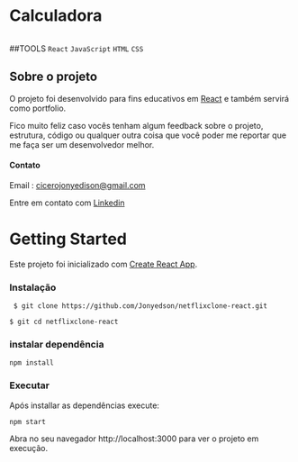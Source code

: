 # Calculadora

<p align="center">
  <img  src=""
</p>

  ##TOOLS
  `React` `JavaScript` `HTML` `CSS`
  
  ## Sobre o projeto
  O projeto foi desenvolvido para fins educativos em [React](https://pt-br.reactjs.org/) e também servirá como portfolio.
  
  
  Fico muito feliz caso vocês tenham algum feedback sobre o projeto, estrutura, código ou qualquer outra coisa que você poder me reportar que me faça ser um desenvolvedor melhor.
  
  #### Contato
  
  Email : cicerojonyedison@gmail.com
  
  Entre em contato com [Linkedin](https://www.linkedin.com/in/cicero-jonyedson-896088160/)
  # Getting Started
  
  Este projeto foi inicializado com [Create React App](https://github.com/facebook/create-react-app).
  
  ### Instalação 
  
  ` 
  $ git clone https://github.com/Jonyedson/netflixclone-react.git 
  `
  
  `
  $ git cd netflixclone-react
  `
  
  ### instalar dependência
  
  `
  npm install
  `
 
  ### Executar
  
  Após installar as dependências execute:
  
  `
  npm start
  `
  
  Abra no seu navegador http://localhost:3000 para ver o projeto em execução.
